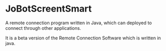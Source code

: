# JoBotScreentSmart
A remote connection program written in Java, which can deployed to connect through other applications.

It is a beta version of the Remote Connection Software which is written in java. 
